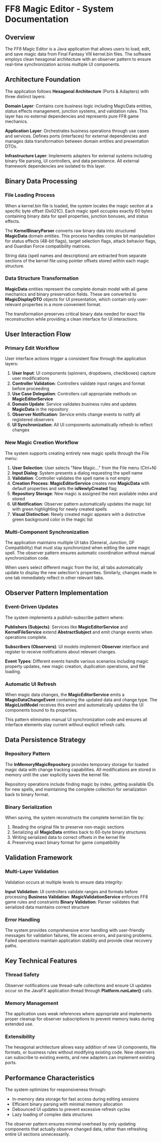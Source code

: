 # FF8 Magic Editor - System Documentation

## Overview

The FF8 Magic Editor is a Java application that allows users to load, edit, and save magic data from Final Fantasy VIII kernel.bin files. The software employs clean hexagonal architecture with an observer pattern to ensure real-time synchronization across multiple UI components.

## Architecture Foundation

The application follows **Hexagonal Architecture** (Ports & Adapters) with three distinct layers:

**Domain Layer**: Contains core business logic including MagicData entities, status effects management, junction systems, and validation rules. This layer has no external dependencies and represents pure FF8 game mechanics.

**Application Layer**: Orchestrates business operations through use cases and services. Defines ports (interfaces) for external dependencies and manages data transformation between domain entities and presentation DTOs.

**Infrastructure Layer**: Implements adapters for external systems including binary file parsing, UI controllers, and data persistence. All external framework dependencies are isolated to this layer.

## Binary Data Processing

### File Loading Process

When a kernel.bin file is loaded, the system locates the magic section at a specific byte offset (0x021C). Each magic spell occupies exactly 60 bytes containing binary data for spell properties, junction bonuses, and status effects.

The **KernelBinaryParser** converts raw binary data into structured **MagicData** domain entities. This process handles complex bit manipulation for status effects (48-bit flags), target selection flags, attack behavior flags, and Guardian Force compatibility matrices.

String data (spell names and descriptions) are extracted from separate sections of the kernel file using pointer offsets stored within each magic structure.

### Data Structure Transformation

**MagicData** entities represent the complete domain model with all game mechanics and binary preservation fields. These are converted to **MagicDisplayDTO** objects for UI presentation, which contain only user-relevant properties in a more convenient format.

The transformation preserves critical binary data needed for exact file reconstruction while providing a clean interface for UI interactions.

## User Interaction Flow

### Primary Edit Workflow

User interface actions trigger a consistent flow through the application layers:

1. **User Input**: UI components (spinners, dropdowns, checkboxes) capture user modifications
2. **Controller Validation**: Controllers validate input ranges and format before proceeding
3. **Use Case Delegation**: Controllers call appropriate methods on **MagicEditorService**
4. **Domain Update**: Service validates business rules and updates **MagicData** in the repository
5. **Observer Notification**: Service emits change events to notify all registered observers
6. **UI Synchronization**: All UI components automatically refresh to reflect changes

### New Magic Creation Workflow

The system supports creating entirely new magic spells through the File menu:

1. **User Selection**: User selects "New Magic..." from the File menu (Ctrl+N)
2. **Input Dialog**: System presents a dialog requesting the spell name
3. **Validation**: Controller validates the spell name is not empty
4. **Creation Process**: **MagicEditorService** creates new **MagicData** with default properties and sets the **isNewlyCreated** flag
5. **Repository Storage**: New magic is assigned the next available index and stored
6. **UI Notification**: Observer pattern automatically updates the magic list with green highlighting for newly created spells
7. **Visual Distinction**: Newly created magic appears with a distinctive green background color in the magic list

### Multi-Component Synchronization

The application maintains multiple UI tabs (General, Junction, GF Compatibility) that must stay synchronized when editing the same magic spell. The observer pattern ensures automatic coordination without manual synchronization code.

When users select different magic from the list, all tabs automatically update to display the new selection's properties. Similarly, changes made in one tab immediately reflect in other relevant tabs.

## Observer Pattern Implementation

### Event-Driven Updates

The system implements a publish-subscribe pattern where:

**Publishers (Subjects)**: Services like **MagicEditorService** and **KernelFileService** extend **AbstractSubject** and emit change events when operations complete.

**Subscribers (Observers)**: UI models implement **Observer** interface and register to receive notifications about relevant changes.

**Event Types**: Different events handle various scenarios including magic property updates, new magic creation, duplication operations, and file loading.

### Automatic UI Refresh

When magic data changes, the **MagicEditorService** emits a **MagicDataChangeEvent** containing the updated data and change type. The **MagicListModel** receives this event and automatically updates the UI components bound to its properties.

This pattern eliminates manual UI synchronization code and ensures all interface elements stay current without explicit refresh calls.

## Data Persistence Strategy

### Repository Pattern

The **InMemoryMagicRepository** provides temporary storage for loaded magic data with change tracking capabilities. All modifications are stored in memory until the user explicitly saves the kernel file.

Repository operations include finding magic by index, getting available IDs for new spells, and maintaining the complete collection for serialization back to binary format.

### Binary Serialization

When saving, the system reconstructs the complete kernel.bin file by:

1. Reading the original file to preserve non-magic sections
2. Serializing all **MagicData** entities back to 60-byte binary structures
3. Writing serialized data to correct offsets in the kernel file
4. Preserving exact binary format for game compatibility

## Validation Framework

### Multi-Layer Validation

Validation occurs at multiple levels to ensure data integrity:

**Input Validation**: UI controllers validate ranges and formats before processing
**Business Validation**: **MagicValidationService** enforces FF8 game rules and constraints
**Binary Validation**: Parser validates that serialized data maintains correct structure

### Error Handling

The system provides comprehensive error handling with user-friendly messages for validation failures, file access errors, and parsing problems. Failed operations maintain application stability and provide clear recovery paths.

## Key Technical Features

### Thread Safety

Observer notifications use thread-safe collections and ensure UI updates occur on the JavaFX application thread through **Platform.runLater()** calls.

### Memory Management

The application uses weak references where appropriate and implements proper cleanup for observer subscriptions to prevent memory leaks during extended use.

### Extensibility

The hexagonal architecture allows easy addition of new UI components, file formats, or business rules without modifying existing code. New observers can subscribe to existing events, and new adapters can implement existing ports.

## Performance Characteristics

The system optimizes for responsiveness through:

- In-memory data storage for fast access during editing sessions
- Efficient binary parsing with minimal memory allocation
- Debounced UI updates to prevent excessive refresh cycles
- Lazy loading of complex data structures

The observer pattern ensures minimal overhead by only updating components that actually observe changed data, rather than refreshing entire UI sections unnecessarily. 